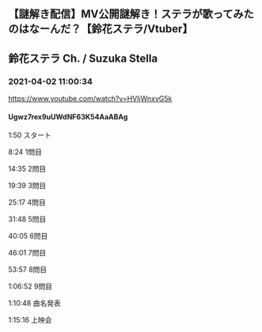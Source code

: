 ## 【謎解き配信】MV公開謎解き！ステラが歌ってみたのはなーんだ？【鈴花ステラ/Vtuber】
## 鈴花ステラ Ch. / Suzuka Stella
### 2021-04-02 11:00:34
https://www.youtube.com/watch?v=HVIjWnxvG5k
#### Ugwz7rex9uUWdNF63K54AaABAg
1:50 スタート 

8:24 1問目

14:35 2問目

19:39 3問目

25:17 4問目

31:48 5問目

40:05 6問目

46:01 7問目

53:57 8問目

1:06:52 9問目

1:10:48 曲名発表

1:15:16 上映会

